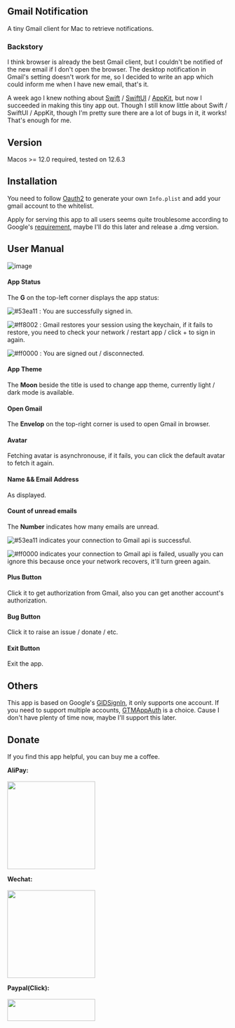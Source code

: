 ## Gmail Notification

A tiny Gmail client for Mac to retrieve notifications. 

### Backstory

I think browser is already the best Gmail client, but I couldn't be notified of the new email if I don't open the browser. The desktop notification in Gmail's setting doesn't work for me, so I decided to write an app which could inform me when I have new email, that's it.

A week ago I knew nothing about [Swift](https://developer.apple.com/swift/) / [SwiftUI](https://developer.apple.com/xcode/swiftui/) / [AppKit](https://developer.apple.com/documentation/appkit/), but now I succeeded in making this tiny app out. Though I still know little about Swift / SwiftUI / AppKit, though I'm pretty sure there are a lot of bugs in it, it works! That's enough for me.

## Version

Macos >= 12.0 required, tested on 12.6.3

## Installation

You need to follow [Oauth2](https://developers.google.com/identity/sign-in/ios/start-integrating) to generate your own `Info.plist` and add your gmail account to the whitelist.

Apply for serving this app to all users seems quite troublesome according to Google's [requirement](https://support.google.com/cloud/answer/9110914), maybe I'll do this later and release a .dmg version.

## User Manual

![image](https://user-images.githubusercontent.com/9478533/219503119-603ad7de-3286-4f39-a622-98a026f036f6.jpg)

#### App Status

The  **G** on the top-left corner displays the app status:

![#53ea11](https://placehold.co/15x15/53ea11/53ea11.png) : You are successfully signed in.

![#ff8002](https://placehold.co/15x15/ff8002/ff8002.png) : Gmail restores your session using the keychain, if it fails to restore, you need to check your network / restart app / click + to sign in again.

![#ff0000](https://placehold.co/15x15/ff0000/ff0000.png) : You are signed out / disconnected.

#### App Theme

The **Moon** beside the title is used to change app theme, currently light / dark mode is available.

#### Open Gmail

The **Envelop** on the top-right corner is used to open Gmail in browser.

#### Avatar

Fetching avatar is asynchronouse, if it fails, you can click the default avatar to fetch it again.

#### Name && Email Address

As displayed.

#### Count of unread emails

The **Number** indicates how many emails are unread.

![#53ea11](https://placehold.co/15x15/53ea11/53ea11.png) indicates your connection to Gmail api is successful.

![#ff0000](https://placehold.co/15x15/ff0000/ff0000.png) indicates your connection to Gmail api is failed, usually you can ignore this because once your network recovers, it'll turn green again.

#### Plus Button

Click it to get authorization from Gmail, also you can get another account's authorization.

#### Bug Button

Click it to raise an issue / donate / etc.

#### Exit Button

Exit the app.

## Others

This app is based on Google's [GIDSignIn](https://developers.google.com/identity/sign-in/), it only supports one account. If you need to support multiple accounts, [GTMAppAuth](https://github.com/google/GTMAppAuth) is a choice. Cause I don't have plenty of time now, maybe I'll support this later.

## Donate

If you find this app helpful, you can buy me a coffee.

**AliPay:** <br><br>
<img src="https://user-images.githubusercontent.com/9478533/219503117-506d32df-9ba3-42c0-98c7-a49917efabbf.jpg"  width="200" height="200">    

**Wechat:** <br><br>
<img src="https://user-images.githubusercontent.com/9478533/219503122-5b8f0a61-598f-46b0-8312-6c7bd2b1270c.jpg"  width="200" height="200">    

**Paypal(Click):** <br><br>
[<img src="https://user-images.githubusercontent.com/9478533/219503121-999e63fc-df03-4454-897f-1f415e130327.jpg" width="200" height="50">](https://paypal.me/CrayonApe)  











